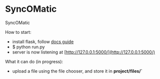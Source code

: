 SyncOMatic
==========

SyncOMatic


How to start:

* install flask, follow [docs guide](http://flask.pocoo.org/docs/installation/#installation)
* $ python run.py
* server is now listening at [http://127.0.0.1:5000/](http://127.0.0.1:5000/)

What it can do (in progress):

* upload a file using the file chooser, and store it in **project/files/`**
